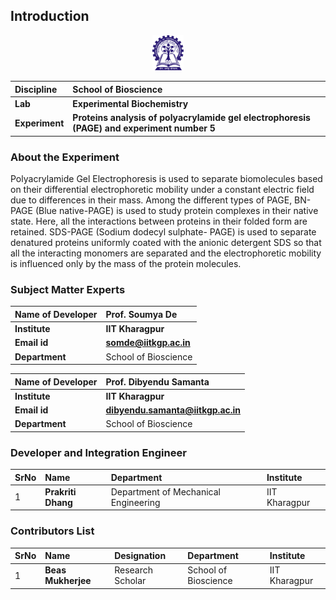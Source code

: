 ## Introduction


<div align="center">
<img src="experiment/images/iitkgp.png" width="10%">
</div>

<b>Discipline | <b>School of Bioscience
:--|:--|
<b> Lab | <b> Experimental Biochemistry
<b> Experiment|     <b> Proteins analysis of polyacrylamide gel electrophoresis (PAGE) and experiment number 5

### About the Experiment 

Polyacrylamide Gel Electrophoresis is used to separate biomolecules based on their differential
electrophoretic mobility under a constant electric field due to differences in their mass. Among the different
types of PAGE, BN-PAGE (Blue native-PAGE) is used to study protein complexes in their native state. Here,
all the interactions between proteins in their folded form are retained. SDS-PAGE (Sodium dodecyl sulphate-
PAGE) is used to separate denatured proteins uniformly coated with the anionic detergent SDS so that all the
interacting monomers are separated and the electrophoretic mobility is influenced only by the mass of the
protein molecules.

### Subject Matter Experts

<b>Name of Developer | <b> Prof. Soumya De 
:--|:--|
<b> Institute | <b>  IIT Kharagpur
<b> Email id|     <b>  somde@iitkgp.ac.in
<b> Department |  School of Bioscience

<b>Name of Developer | <b>  Prof. Dibyendu Samanta 
:--|:--|
<b> Institute | <b>  IIT Kharagpur
<b> Email id|     <b>  dibyendu.samanta@iitkgp.ac.in
<b> Department |  School of Bioscience

### Developer and Integration Engineer

SrNo | Name  | Department| Institute| 
:--|:--|:--|:--|
1 | **Prakriti Dhang** |  Department of Mechanical Engineering | IIT Kharagpur |


### Contributors List

SrNo | Name | Designation | Department| Institute| 
:--|:--|:--|:--|:--|
1 | **Beas Mukherjee** | Research Scholar | School of Bioscience | IIT Kharagpur |
